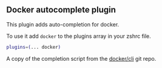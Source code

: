 ## Docker autocomplete plugin

This plugin adds auto-completion for docker.

To use it add `docker` to the plugins array in your zshrc file.

```zsh
plugins=(... docker)
```

A copy of the completion script from the
[docker/cli](https://github.com/docker/cli/blob/master/contrib/completion/zsh/_docker)
git repo.
